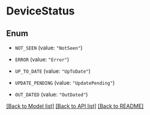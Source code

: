 # DeviceStatus

## Enum


* `NOT_SEEN` (value: `"NotSeen"`)

* `ERROR` (value: `"Error"`)

* `UP_TO_DATE` (value: `"UpToDate"`)

* `UPDATE_PENDING` (value: `"UpdatePending"`)

* `OUT_DATED` (value: `"OutDated"`)


[[Back to Model list]](../README.md#documentation-for-models) [[Back to API list]](../README.md#documentation-for-api-endpoints) [[Back to README]](../README.md)


